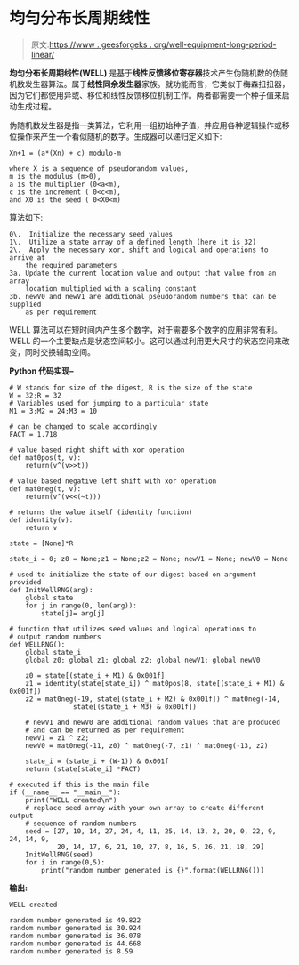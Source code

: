 # 均匀分布长周期线性

> 原文:[https://www . geesforgeks . org/well-equipment-long-period-linear/](https://www.geeksforgeeks.org/well-equidistributed-long-period-linear/)

**均匀分布长周期线性(WELL)** 是基于**线性反馈移位寄存器**技术产生伪随机数的伪随机数发生器算法。属于**线性同余发生器**家族。就功能而言，它类似于梅森扭扭器，因为它们都使用异或、移位和线性反馈移位机制工作。两者都需要一个种子值来启动生成过程。

伪随机数发生器是指一类算法，它利用一组初始种子值，并应用各种逻辑操作或移位操作来产生一个看似随机的数字。生成器可以递归定义如下:

```
Xn+1 = (a*(Xn) + c) modulo-m

where X is a sequence of pseudorandom values, 
m is the modulus (m>0), 
a is the multiplier (0<a<m), 
c is the increment ( 0<c<m), 
and X0 is the seed ( 0<X0<m)

```

算法如下:

```
0\.  Initialize the necessary seed values
1\.  Utilize a state array of a defined length (here it is 32)
2\.  Apply the necessary xor, shift and logical and operations to arrive at
    the required parameters
3a. Update the current location value and output that value from an array 
    location multiplied with a scaling constant
3b. newV0 and newV1 are additional pseudorandom numbers that can be supplied
    as per requirement

```

WELL 算法可以在短时间内产生多个数字，对于需要多个数字的应用非常有利。WELL 的一个主要缺点是状态空间较小。这可以通过利用更大尺寸的状态空间来改变，同时交换辅助空间。

**Python 代码实现–**

```
# W stands for size of the digest, R is the size of the state
W = 32;R = 32 
# Variables used for jumping to a particular state
M1 = 3;M2 = 24;M3 = 10 

# can be changed to scale accordingly
FACT = 1.718 

# value based right shift with xor operation
def mat0pos(t, v):
    return(v^(v>>t))

# value based negative left shift with xor operation
def mat0neg(t, v):
    return(v^(v<<(~t)))

# returns the value itself (identity function)
def identity(v):
    return v

state = [None]*R

state_i = 0; z0 = None;z1 = None;z2 = None; newV1 = None; newV0 = None

# used to initialize the state of our digest based on argument provided
def InitWellRNG(arg):
    global state
    for j in range(0, len(arg)):
        state[j]= arg[j]

# function that utilizes seed values and logical operations to 
# output random numbers
def WELLRNG():
    global state_i
    global z0; global z1; global z2; global newV1; global newV0

    z0 = state[(state_i + M1) & 0x001f]
    z1 = identity(state[state_i]) ^ mat0pos(8, state[(state_i + M1) & 0x001f])
    z2 = mat0neg(-19, state[(state_i + M2) & 0x001f]) ^ mat0neg(-14,
                state[(state_i + M3) & 0x001f])

    # newV1 and newV0 are additional random values that are produced
    # and can be returned as per requirement
    newV1 = z1 ^ z2;
    newV0 = mat0neg(-11, z0) ^ mat0neg(-7, z1) ^ mat0neg(-13, z2)

    state_i = (state_i + (W-1)) & 0x001f
    return (state[state_i] *FACT)

# executed if this is the main file
if (__name__ == "__main__"):
    print("WELL created\n")
    # replace seed array with your own array to create different output
    # sequence of random numbers
    seed = [27, 10, 14, 27, 24, 4, 11, 25, 14, 13, 2, 20, 0, 22, 9, 24, 14, 9,
            20, 14, 17, 6, 21, 10, 27, 8, 16, 5, 26, 21, 18, 29]
    InitWellRNG(seed)
    for i in range(0,5):    
        print("random number generated is {}".format(WELLRNG()))

```

**输出:**

```
WELL created

random number generated is 49.822
random number generated is 30.924
random number generated is 36.078
random number generated is 44.668
random number generated is 8.59

```